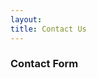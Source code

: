 ```yaml
---
layout:
title: Contact Us
---
```


### Contact Form

<ContactForm action="https://script.google.com/macros/s/AKfycbyTQbtBzht7XhE3LVYOwPgPEEYjkHw4lf0C3J_6Jg/exec" />
